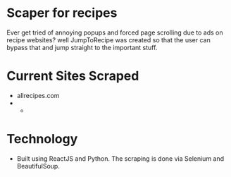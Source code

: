 # Scaper for recipes
Ever get tried of annoying popups and forced page scrolling due to ads on recipe websites? well JumpToRecipe was created so that the user can bypass that and jump straight to the important stuff.

# Current Sites Scraped
- allrecipes.com
- *

# Technology
- Built using ReactJS and Python. The scraping is done via Selenium and BeautifulSoup.
